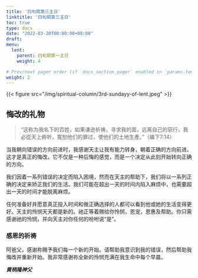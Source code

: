 ```yaml
---
title: '四旬期第三主日'
linktitle: '四旬期第三主日'
toc: true
type: docs
date: "2022-03-20T00:00:00+08:00"
draft:
menu:
  lent:
    parent: 四旬期第一主日
    weight: 4

# Prev/next pager order (if `docs_section_pager` enabled in `params.toml`)
weight: 2
---
```


{{< figure src="/img/spiritual-column/3rd-sundayy-of-lent.jpeg" >}}

## 悔改的礼物
> “这称为我名下的百姓，如果谦逊祈祷，寻求我的面，远离自己的惡行，我必從天上俯听，寬恕他们的罪过，使他们的土地生產。”（编下7:14）

当我朝向错误的方向前进时，我感谢天主让我有能力转身，朝着正确的方向前进。这才是真正的悔改。它不仅是一种后悔的感觉，而是一个决定从此刻开始转向正确的方向。

我们因着一系列错误的决定而陷入困境，然而在天主的帮助下，我们将以一系列正确的决定来矫正我们的生活。我们可能在超出一天的时间内陷入麻烦中，也需要超出一天的时间才能脱离麻烦。

任何准备好并愿意真正投入时间和做正确选择的人都可以看到他或她的生活变得更好。天主的怜悯天天都是新的。祂正等着赐给你怜悯，恩宠，恩惠及帮助。你只需感谢祂的怜悯，并向天主对你任何的吩咐说“是”。

### 感恩的祈祷
阿爸父，感谢祢赐予我们每一个新的开始。请帮助我意识到我的错误，然后帮助我悔改并重新开始。我非常感谢祢全新的怜悯充满在我生命中每个早晨。

___黄柄隆神父___
